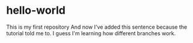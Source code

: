 # hello-world
This is my first repository
And now I've added this sentence because the tutorial told me to. I guess I'm learning how different branches work.
